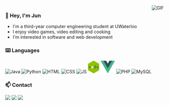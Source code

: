 <img alt="GIF" align="right" height="320px" src="https://github.com/YJunZheng/YJunZheng/blob/master/assets/gifs/spongebob.gif"/>

### 👋 Hey, I'm Jun
- I'm a third-year computer engineering student at UWaterloo
- I enjoy video games, video editing and cooking
- I'm interested in software and web development

### ⌨️ Languages 
<div>
  <img title="Java" alt="Java" src="https://github.com/YJunZheng/YJunZheng/blob/master/assets/icons/java.png" height="40px">
  <img title="Python" alt="Python" src="https://github.com/YJunZheng/YJunZheng/blob/master/assets/icons/python.png" height="40px">
  <img title="HTML" alt="HTML" src="https://github.com/YJunZheng/YJunZheng/blob/master/assets/icons/HTML.png" height="40px">
  <img title="CSS" alt="CSS" src="https://github.com/YJunZheng/YJunZheng/blob/master/assets/icons/CSS.png" height="40px">
  <img title="JS" alt="JS" src="https://github.com/YJunZheng/YJunZheng/blob/master/assets/icons/JS.png" height="40px">
  <img title="NodeJS" alt="NodeJS" src="https://github.com/YJunZheng/YJunZheng/blob/master/assets/icons/node.png" height="40px">
  <img title="VueJS" alt="VueJS" src="https://github.com/YJunZheng/YJunZheng/blob/master/assets/icons/vue.png" height="40px">
  <img title="PHP" alt="PHP" src="https://github.com/YJunZheng/YJunZheng/blob/master/assets/icons/PHP.png" height="40px">
  <img title="MySQL" alt="MySQL" src="https://github.com/YJunZheng/YJunZheng/blob/master/assets/icons/MySQL.png" height="40px">
</div>

### 📫 Contact

<a href="https://junzheng.me" target="_blank"><img src="https://img.shields.io/badge/-My%20Website-red?logo=Internet%20Explorer&logoColor=white"></a> <a href="mailto:Jun.Zheng@UWaterloo.ca" target="_blank"><img src="https://img.shields.io/badge/-Jun.Zheng@UWaterloo.ca-yellow?logo=Minutemailer&logoColor=white"></a> <a href="https://www.linkedin.com/in/jun-zheng-1666341a9/" target="_blank"> <img src="https://img.shields.io/badge/-Jun_Zheng-blue?logo=Linkedin&logoColor=white"></a>
